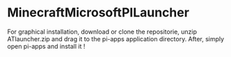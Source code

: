 # MinecraftMicrosoftPILauncher
For graphical installation, download or clone the repositorie, unzip ATlauncher.zip and drag it to the pi-apps application directory. After, simply open pi-apps and install it !

